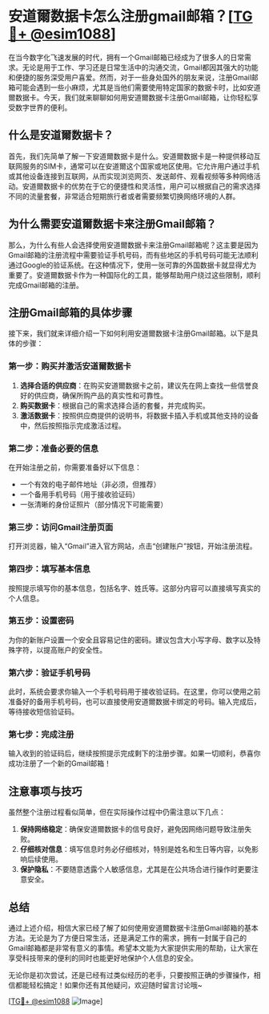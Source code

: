 # 安道爾数据卡怎么注册gmail邮箱？[[TG💪+ @esim1088](https://t.me/s/esim1088)]

在当今数字化飞速发展的时代，拥有一个Gmail邮箱已经成为了很多人的日常需求。无论是用于工作、学习还是日常生活中的沟通交流，Gmail都因其强大的功能和便捷的服务深受用户喜爱。然而，对于一些身处国外的朋友来说，注册Gmail邮箱可能会遇到一些小麻烦，尤其是当他们需要使用特定国家的数据卡时，比如安道爾数据卡。今天，我们就来聊聊如何用安道爾数据卡注册Gmail邮箱，让你轻松享受数字世界的便利。

## 什么是安道爾数据卡？

首先，我们先简单了解一下安道爾数据卡是什么。安道爾数据卡是一种提供移动互联网服务的SIM卡，通常可以在安道爾这个国家或地区使用。它允许用户通过手机或其他设备连接到互联网，从而实现浏览网页、发送邮件、观看视频等多种网络活动。安道爾数据卡的优势在于它的便捷性和灵活性，用户可以根据自己的需求选择不同的流量套餐，非常适合短期旅行者或者需要频繁切换网络环境的人群。

## 为什么需要安道爾数据卡来注册Gmail邮箱？

那么，为什么有些人会选择使用安道爾数据卡来注册Gmail邮箱呢？这主要是因为Gmail邮箱的注册流程中需要验证手机号码，而有些地区的手机号码可能无法顺利通过Google的验证系统。在这种情况下，使用一张可靠的外国数据卡就显得尤为重要了。安道爾数据卡作为一种国际化的工具，能够帮助用户绕过这些限制，顺利完成Gmail邮箱的注册。

## 注册Gmail邮箱的具体步骤

接下来，我们就来详细介绍一下如何利用安道爾数据卡注册Gmail邮箱。以下是具体的步骤：

### 第一步：购买并激活安道爾数据卡

1. **选择合适的供应商**：在购买安道爾数据卡之前，建议先在网上查找一些信誉良好的供应商，确保所购产品的真实性和可靠性。
2. **购买数据卡**：根据自己的需求选择合适的套餐，并完成购买。
3. **激活数据卡**：按照供应商提供的说明书，将数据卡插入手机或其他支持的设备中，然后按照指示完成激活过程。

### 第二步：准备必要的信息

在开始注册之前，你需要准备好以下信息：
- 一个有效的电子邮件地址（非必须，但推荐）
- 一个备用手机号码（用于接收验证码）
- 一张清晰的身份证照片（部分情况下可能需要）

### 第三步：访问Gmail注册页面

打开浏览器，输入“Gmail”进入官方网站，点击“创建账户”按钮，开始注册流程。

### 第四步：填写基本信息

按照提示填写你的基本信息，包括名字、姓氏等。这部分内容可以直接填写真实的个人信息。

### 第五步：设置密码

为你的新账户设置一个安全且容易记住的密码。建议包含大小写字母、数字以及特殊字符，以提高账户的安全性。

### 第六步：验证手机号码

此时，系统会要求你输入一个手机号码用于接收验证码。在这里，你可以使用之前准备好的备用手机号码，也可以直接使用安道爾数据卡绑定的号码。输入完成后，等待接收短信验证码。

### 第七步：完成注册

输入收到的验证码后，继续按照提示完成剩下的注册步骤。如果一切顺利，恭喜你成功注册了一个新的Gmail邮箱！

## 注意事项与技巧

虽然整个注册过程看似简单，但在实际操作过程中仍需注意以下几点：

1. **保持网络稳定**：确保安道爾数据卡的信号良好，避免因网络问题导致注册失败。
2. **仔细核对信息**：填写信息时务必仔细核对，特别是姓名和生日等内容，以免影响后续使用。
3. **保护隐私**：不要随意透露个人敏感信息，尤其是在公共场合进行操作时更要注意安全。

## 总结

通过上述介绍，相信大家已经了解了如何使用安道爾数据卡注册Gmail邮箱的基本方法。无论是为了方便日常生活，还是满足工作的需求，拥有一封属于自己的Gmail邮箱都是非常有意义的事情。希望本文能为大家提供实用的帮助，让大家在享受科技带来的便利的同时也能更好地保护个人信息的安全。

无论你是初次尝试，还是已经有过类似经历的老手，只要按照正确的步骤操作，相信都能轻松搞定！如果你还有其他疑问，欢迎随时留言讨论哦~

[[TG💪+ @esim1088](https://t.me/s/esim1088) ![Image](https://i.postimg.cc/4NQfJmqS/Snipaste-2025-05-13-00-14-12.png)]